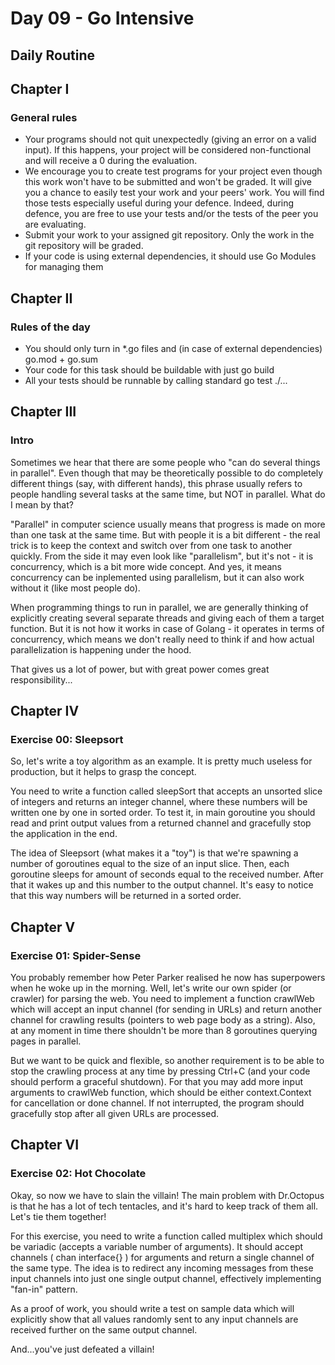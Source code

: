 # Day 09 - Go Intensive
## Daily Routine

## Chapter I
### General rules

- Your programs should not quit unexpectedly (giving an error on a valid input). If this
  happens, your project will be considered non-functional and will receive a 0 during the
  evaluation.
- We encourage you to create test programs for your project even though this work
  won't have to be submitted and won't be graded. It will give you a chance to easily
  test your work and your peers' work. You will find those tests especially useful during
  your defence. Indeed, during defence, you are free to use your tests and/or the tests
  of the peer you are evaluating.
- Submit your work to your assigned git repository. Only the work in the git repository
  will be graded.
- If your code is using external dependencies, it should use Go Modules for managing
  them


## Chapter II
### Rules of the day

- You should only turn in *.go files and (in case of external dependencies) go.mod +
  go.sum
- Your code for this task should be buildable with just go build
- All your tests should be runnable by calling standard go test ./...


## Chapter III
### Intro

Sometimes we hear that there are some people who "can do several things in parallel".
Even though that may be theoretically possible to do completely different things (say, with
different hands), this phrase usually refers to people handling several tasks at the same
time, but NOT in parallel. What do I mean by that?

"Parallel" in computer science usually means that progress is made on more than one task
at the same time. But with people it is a bit different - the real trick is to keep the context
and switch over from one task to another quickly. From the side it may even look like
"parallelism", but it's not - it is concurrency, which is a bit more wide concept. And yes, it
means concurrency can be inplemented using parallelism, but it can also work without it
(like most people do).

When programming things to run in parallel, we are generally thinking of explicitly creating
several separate threads and giving each of them a target function. But it is not how it
works in case of Golang - it operates in terms of concurrency, which means we don't
really need to think if and how actual parallelization is happening under the hood.

That gives us a lot of power, but with great power comes great responsibility...


## Chapter IV
### Exercise 00: Sleepsort

So, let's write a toy algorithm as an example. It is pretty much useless for production, but
it helps to grasp the concept.

You need to write a function called sleepSort that accepts an unsorted slice of integers
and returns an integer channel, where these numbers will be written one by one in sorted
order. To test it, in main goroutine you should read and print output values from a returned
channel and gracefully stop the application in the end.

The idea of Sleepsort (what makes it a "toy") is that we're spawning a number of
goroutines equal to the size of an input slice. Then, each goroutine sleeps for amount of
seconds equal to the received number. After that it wakes up and this number to the
output channel. It's easy to notice that this way numbers will be returned in a sorted order.


## Chapter V
### Exercise 01: Spider-Sense

You probably remember how Peter Parker realised he now has superpowers when he
woke up in the morning. Well, let's write our own spider (or crawler) for parsing the web.
You need to implement a function crawlWeb which will accept an input channel (for
sending in URLs) and return another channel for crawling results (pointers to web page
body as a string). Also, at any moment in time there shouldn't be more than 8 goroutines
querying pages in parallel.

But we want to be quick and flexible, so another requirement is to be able to stop the
crawling process at any time by pressing Ctrl+C (and your code should perform a graceful
shutdown). For that you may add more input arguments to crawlWeb function, which
should be either context.Context for cancellation or done channel. If not interrupted,
the program should gracefully stop after all given URLs are processed.


## Chapter VI
### Exercise 02: Hot Chocolate

Okay, so now we have to slain the villain! The main problem with Dr.Octopus is that he has
a lot of tech tentacles, and it's hard to keep track of them all. Let's tie them together!

For this exercise, you need to write a function called multiplex which should be variadic
(accepts a variable number of arguments). It should accept channels ( chan
interface{} ) for arguments and return a single channel of the same type. The idea is to
redirect any incoming messages from these input channels into just one single output
channel, effectively implementing "fan-in" pattern.

As a proof of work, you should write a test on sample data which will explicitly show that
all values randomly sent to any input channels are received further on the same output
channel.

And...you've just defeated a villain!